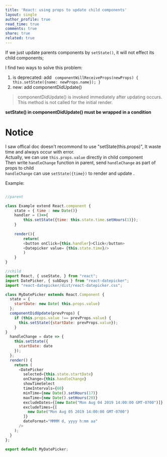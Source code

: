 ```yaml
---
title: 'React: using props to update child components'
layout: single
author_profile: true
read_time: true
comments: true
share: true
related: true
---
```


If we just update parents components by `setState()`, it will not effect its child components;
<br/>

I find two ways to solve this problem:<br/>

1. is deprecated: add
 ` componentWillReceiveProps(newProps) {
    this.setState({name: newProps.name});
}`
2. new: add componentDidUpdate()

> componentDidUpdate() is invoked immediately after updating occurs. This method is not called for the initial render.

**setState()  in componentDidUpdate() must be wrapped in a condition**



# Notice
I saw offical doc doesn't recommond to use "setState(this.props)", It waste time and always occur with error.<br/>
Actually, we can use `this.props.value` directly in child component <br/>
Then write `handleChange` function in parent, send `handleChange` as part of props to child <br/>
`handleChange` can use `setState({time})` to render and update .<br/>

Example:
```js

//parent

class Example extend React.component {
	state = { time : new Date()}
	handler = ()=>{
		this.setState({time: this.state.time.setHours(1)});
	}
	
	render(){
		return(
		<button onClick={this.handler}>Click</button>
		<Datepicker value= {this.state.time}/> 
		)
	}
}
```
```js
//child
import React, { useState, } from "react";
import DatePicker, { subDays } from "react-datepicker";
import "react-datepicker/dist/react-datepicker.css";

class MyDatePicker extends React.Component {
  state = {
    startDate: new Date( this.props.value)
  };
  componentDidUpdate(prevProps) {
    if (this.props.value !== prevProps.value) {
      this.setState({startDate: prevProps.value});
    }
}
  handleChange = date => {
    this.setState({
      startDate: date
    });
  };
  render() {
    return (
      <DatePicker
        selected={this.state.startDate}
        onChange={this.handleChange}
        showTimeSelect
        timeIntervals={60}
        minTime={new Date().setHours(17)}
        maxTime={new Date().setHours(20)}
        excludeDates={[new Date("Mon Aug 04 2019 14:00:00 GMT-0700")]}
        excludeTimes={[
          new Date("Mon Aug 05 2019 14:00:00 GMT-0700")
        ]}
        dateFormat="MMMM d, yyyy h:mm aa"
      />
    );
  }
};

export default MyDatePicker;
```